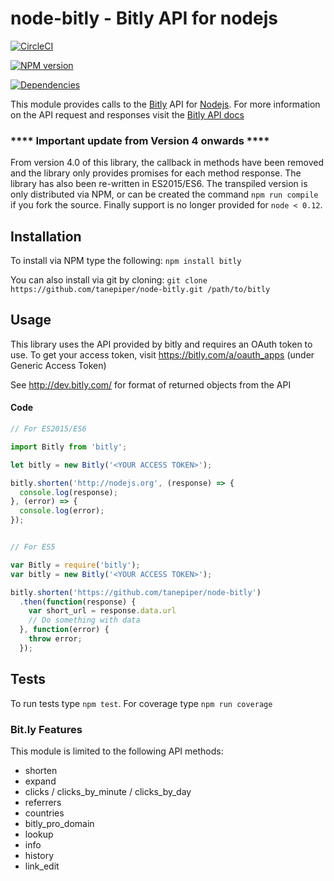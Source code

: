# node-bitly - Bitly API for nodejs

[![CircleCI](https://circleci.com/gh/tanepiper/node-bitly/tree/refactor.svg?style=svg)](https://circleci.com/gh/tanepiper/node-bitly/tree/refactor)

[![NPM version](https://badge.fury.io/js/bitly.png)](http://badge.fury.io/js/bitly)

[![Dependencies](https://david-dm.org/tanepiper/node-bitly.svg)](https://david-dm.org/tanepiper/node-bitly)

This module provides calls to the [Bitly](http://bitly.com) API for [Nodejs](http://nodejs.org).
For more information on the API request and responses visit the [Bitly API docs](http://dev.bitly.com/api.html)


### **** Important update from Version 4 onwards ****

From version 4.0 of this library, the callback in methods have been removed and the library only provides
promises for each method response.  The library has also been re-written in ES2015/ES6. The transpiled version
is only distributed via NPM, or can be created the command `npm run compile` if you fork the source. Finally
support is no longer provided for `node < 0.12`.

## Installation

To install via NPM type the following: `npm install bitly`

You can also install via git by cloning: `git clone https://github.com/tanepiper/node-bitly.git /path/to/bitly`

## Usage

This library uses the API provided by bitly and requires an OAuth token to use.
To get your access token, visit https://bitly.com/a/oauth_apps (under Generic Access Token)

See http://dev.bitly.com/ for format of returned objects from the API

#### Code

```js
// For ES2015/ES6

import Bitly from 'bitly';

let bitly = new Bitly('<YOUR ACCESS TOKEN>');

bitly.shorten('http://nodejs.org', (response) => {
  console.log(response);
}, (error) => {
  console.log(error);
});


// For ES5

var Bitly = require('bitly');
var bitly = new Bitly('<YOUR ACCESS TOKEN>');

bitly.shorten('https://github.com/tanepiper/node-bitly')
  .then(function(response) {
    var short_url = response.data.url
    // Do something with data
  }, function(error) {
    throw error;
  });
```

## Tests
To run tests type `npm test`. For coverage type `npm run coverage`

### Bit.ly Features

This module is limited to the following API methods:

* shorten
* expand
* clicks / clicks_by_minute / clicks_by_day
* referrers
* countries
* bitly_pro_domain
* lookup
* info
* history
* link_edit
